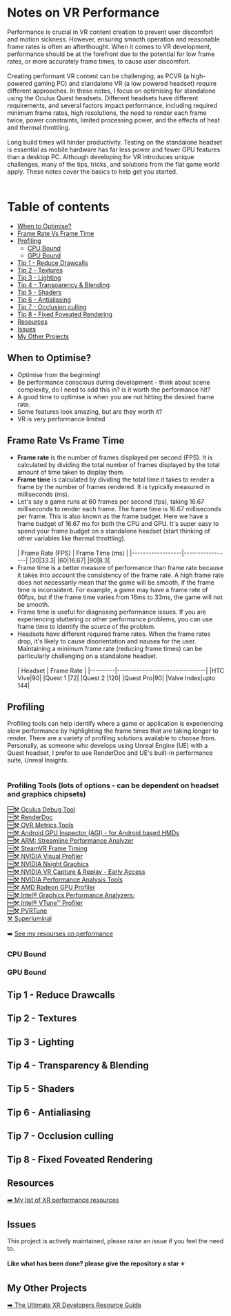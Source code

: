 # Notes on VR Performance
Performance is crucial in VR content creation to prevent user discomfort and motion sickness. However, ensuring smooth operation and reasonable frame rates is often an afterthought. When it comes to VR development, performance should be at the forefront due to the potential for low frame rates, or more accurately frame times, to cause user discomfort. <br />
<br />
Creating performant VR content can be challenging, as PCVR (a high-powered gaming PC) and standalone VR (a low powered headset) require different approaches. In these notes, I focus on optimising for standalone using the Oculus Quest headsets. Different headsets have different requirements, and several factors impact performance, including required minimum frame rates, high resolutions, the need to render each frame twice, power constraints, limited processing power, and the effects of heat and thermal throttling. <br />
<br />
Long build times will hinder productivity. Testing on the standalone headset is essential as mobile hardware has far less power and fewer GPU features than a desktop PC. Although developing for VR introduces unique challenges, many of the tips, tricks, and solutions from the flat game world apply. These notes cover the basics to help get you started. <br />
<br />
# Table of contents

- [When to Optimise?](#when-to-optimise)
- [Frame Rate Vs Frame Time](#frame-rate-vs-frame-time)
- [Profiling](#profiling)
  - [CPU Bound](#cpu-bound)
  - [GPU Bound](#gpu-bound)
- [Tip 1 - Reduce Drawcalls](#tip-1---reduce-drawcalls)
- [Tip 2 - Textures](#tip-2---textures)
- [Tip 3 - Lighting](#tip-3---lighting)
- [Tip 4 - Transparency & Blending](#tip-4---transparency--blending)
- [Tip 5 - Shaders](#tip-5---shaders)
- [Tip 6 - Antialiasing](#tip-6---antialiasing)
- [Tip 7 - Occlusion culling](#tip-7---occlusion-culling)
- [Tip 8 - Fixed Foveated Rendering](#tip-8---fixed-foveated-rendering)
- [Resources](#resources)
- [Issues](#issues)
- [My Other Projects](#my-other-projects)
## When to Optimise?
* Optimise from the beginning!
* Be performance conscious during development - think about scene complexity, do I need to add this in? is it worth the performance hit?
* A good time to optimise is when you are not hitting the desired frame rate.
* Some features look amazing, but are they worth it?
* VR is very performance limited  
## Frame Rate Vs Frame Time
* **Frame rate** is the number of frames displayed per second (FPS). It is calculated by dividing the total number of frames displayed by the total amount of time taken to display them. <br />
* **Frame time** is calculated by dividing the total time it takes to render a frame by the number of frames rendered. It is typically measured in milliseconds (ms). <br />
* Let's say a game runs at 60 frames per second (fps), taking 16.67 milliseconds to render each frame.  The frame time is 16.67 milliseconds per frame. This is also known as the frame budget. Here we have a frame budget of 16.67 ms for both the CPU and GPU. It's super easy to spend your frame budget on a standalone headset (start thinking of other variables like thermal throttling). <br />
   <br />
   | Frame Rate (FPS) | Frame Time (ms) |
   |------------------|-----------------|
   |30|33.3|
   |60|16.67|
   |90|8.3|
* Frame time is a better measure of performance than frame rate because it takes into account the consistency of the frame rate. A high frame rate does not necessarily mean that the game will be smooth, if the frame time is inconsistent. For example, a game may have a frame rate of 60fps, but if the frame time varies from 16ms to 33ms, the game will not be smooth. <br />
* Frame time is useful for diagnosing performance issues. If you are experiencing stuttering or other performance problems, you can use frame time to identify the source of the problem. <br />
* Headsets have different required frame rates. When the frame rates drop, it's likely to cause disorientation and nausea for the user. Maintaining a minimum frame rate (reducing frame times) can be particularly challenging on a standalone headset. <br />
  <br />
  | Headset | Frame Rate |
  |---------|--------------------------------|
  |HTC Vive|90|
  |Quest 1 |72|
  |Quest 2 |120|
  |Quest Pro|90|
  |Valve Index|upto 144|
## Profiling
Profiling tools can help identify where a game or application is experiencing slow performance by highlighting the frame times that are taking longer to render. There are a variety of profiling solutions available to choose from. Personally, as someone who develops using Unreal Engine (UE) with a Quest headset, I prefer to use RenderDoc and UE's built-in performance suite, Unreal Insights. <br />
<br />
### Profiling Tools (lots of options - can be dependent on headset and graphics chipsets)
[🆓⚒️ Oculus Debug Tool](https://developer.oculus.com/documentation/native/pc/dg-debug-tool/?locale=en_GB) <br />
[🆓⚒️ RenderDoc](https://renderdoc.org/) <br />
[🆓⚒️ OVR Metrics Tools](https://developer.oculus.com/downloads/package/ovr-metrics-tool/) <br />
[🆓⚒️ Android GPU Inspector (AGI) - for Android based HMDs](https://developer.android.com/agi) <br />
[🆓⚒️ ARM: Streamline Performance Analyzer](https://developer.arm.com/Tools%20and%20Software/Streamline%20Performance%20Analyzer) <br />
[🆓⚒️ SteamVR Frame Timing](https://developer.valvesoftware.com/wiki/SteamVR/Frame_Timing) <br />
[🆓⚒️ NVIDIA Visual Profiler](https://developer.nvidia.com/nvidia-visual-profiler) <br />
[🆓⚒️ NVIDIA Nsight Graphics](https://developer.nvidia.com/nsight-graphics) <br />
[🆓⚒️ NVIDIA VR Capture & Replay - Early Access](https://developer.nvidia.com/vcr-early-access) <br />
[🆓⚒️ NVIDIA Performance Analysis Tools](https://developer.nvidia.com/performance-analysis-tools) <br />
[🆓⚒️ AMD Radeon GPU Profiler](https://gpuopen.com/rgp/) <br />
[🆓⚒️ Intel® Graphics Performance Analyzers:](https://www.intel.com/content/www/us/en/developer/tools/graphics-performance-analyzers/overview.html) <br />
[🆓⚒️ Intel® VTune™ Profiler](https://www.intel.com/content/www/us/en/developer/tools/oneapi/vtune-profiler.html#gs.qs0mup) <br />
[🆓⚒️ PVRTune](https://developer.imaginationtech.com/pvrtune/) <br />
[⚒️ Superluminal](https://superluminal.eu/) <br />
<br />
➡️ [See my resourses on performance](https://github.com/authorTom/ultimate-XR-dev-guide/blob/main/README.md#performance-and-benchmarking)
### CPU Bound
### GPU Bound
## Tip 1 - Reduce Drawcalls
## Tip 2 - Textures
## Tip 3 - Lighting
## Tip 4 - Transparency & Blending
## Tip 5 - Shaders
## Tip 6 - Antialiasing
## Tip 7 - Occlusion culling
## Tip 8 - Fixed Foveated Rendering
## Resources
[➡️ My list of XR performance resources](https://github.com/authorTom/ultimate-XR-dev-guide#performance-and-benchmarking)
## Issues
This project is actively maintained, please raise an issue if you feel the need to. <br />
<br />
**Like what has been done? please give the repository a star ⭐** <br />
## My Other Projects
[➡️ The Ultimate XR Developers Resource Guide](https://github.com/authorTom/ultimate-XR-dev-guide)
